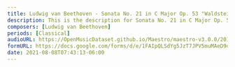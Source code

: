 ```yaml
---
title: Ludwig van Beethoven - Sonata No. 21 in C Major Op. 53 "Waldstein" First Movement (1)
description: This is the description for Sonata No. 21 in C Major Op. 53 "Waldstein" First Movement by Ludwig van Beethoven
composers: [Ludwig van Beethoven]
periods: [Classical]
audioURL: https://OpenMusicDataset.github.io/Maestro/maestro-v3.0.0/2011/MIDI-Unprocessed_11_R1_2011_MID--AUDIO_R1-D4_08_Track08_wav.midi
formURL: https://docs.google.com/forms/d/e/1FAIpQLSdYg5JzT7JPV5muMAeD9dHxTTZC7wfA3bYVlzZfqeasFjMpIA/viewform
date: 2021-08-08T07:43:13-06:00
---
```

